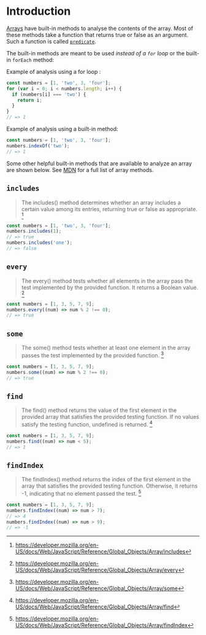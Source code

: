 # Introduction

[Arrays][arrays-concept] have built-in methods to analyse the contents of the array.
Most of these methods take a function that returns true or false as an argument.
Such a function is called [`predicate`][predicate_in_programming].

The built-in methods are meant to be used _instead of a `for` loop_ or the built-in `forEach` method:

Example of analysis using a for loop :

```javascript
const numbers = [1, 'two', 3, 'four'];
for (var i = 0; i < numbers.length; i++) {
  if (numbers[i] === 'two') {
    return i;
  }
}
// => 1
```

Example of analysis using a built-in method:

```javascript
const numbers = [1, 'two', 3, 'four'];
numbers.indexOf('two');
// => 1
```

Some other helpful built-in methods that are available to analyze an array are shown below. See [MDN][mdn-array-methods] for a full list of array methods.

## `includes`

> The includes() method determines whether an array includes a certain value among its entries, returning true or false as appropriate. [^1]

```javascript
const numbers = [1, 'two', 3, 'four'];
numbers.includes(1);
// => true
numbers.includes('one');
// => false
```

## `every`

> The every() method tests whether all elements in the array pass the test implemented by the provided function. It returns a Boolean value. [^2]

```javascript
const numbers = [1, 3, 5, 7, 9];
numbers.every((num) => num % 2 !== 0);
// => true
```

## `some`

> The some() method tests whether at least one element in the array passes the test implemented by the provided function. [^3]

```javascript
const numbers = [1, 3, 5, 7, 9];
numbers.some((num) => num % 2 !== 0);
// => true
```

## `find`

> The find() method returns the value of the first element in the provided array that satisfies the provided testing function. If no values satisfy the testing function, undefined is returned. [^4]

```javascript
const numbers = [1, 3, 5, 7, 9];
numbers.find((num) => num < 5);
// => 1
```

## `findIndex`

> The findIndex() method returns the index of the first element in the array that satisfies the provided testing function. Otherwise, it returns -1, indicating that no element passed the test. [^5]

```javascript
const numbers = [1, 3, 5, 7, 9];
numbers.findIndex((num) => num > 7);
// => 4
numbers.findIndex((num) => num > 9);
// => -1
```

[^1]: https://developer.mozilla.org/en-US/docs/Web/JavaScript/Reference/Global_Objects/Array/includes
[^2]: https://developer.mozilla.org/en-US/docs/Web/JavaScript/Reference/Global_Objects/Array/every
[^3]: https://developer.mozilla.org/en-US/docs/Web/JavaScript/Reference/Global_Objects/Array/some
[^4]: https://developer.mozilla.org/en-US/docs/Web/JavaScript/Reference/Global_Objects/Array/find
[^5]: https://developer.mozilla.org/en-US/docs/Web/JavaScript/Reference/Global_Objects/Array/findIndex

[predicate_in_programming]: https://derk-jan.com/2020/05/predicate/
[mdn-array-methods]: https://developer.mozilla.org/en-US/docs/Web/JavaScript/Reference/Global_Objects/Array#instance_methods
[arrays-concept]: /tracks/javascript/concepts/arrays
